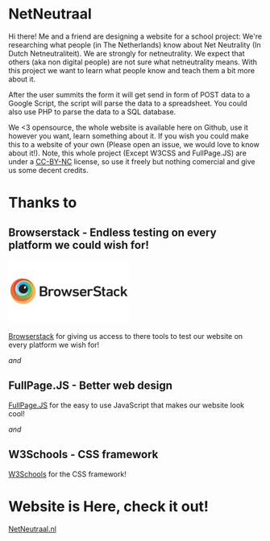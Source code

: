 # NetNeutraal

Hi there! Me and a friend are designing a website for a school project: We're researching what people (in The Netherlands) know about Net Neutrality (In Dutch Netneutraliteit). We are strongly for netneutrality. We expect that others (aka non digital people) are not sure what netneutrality means. With this project we want to learn what people know and teach them a bit more about it.

After the user summits the form it will get send in form of POST data to a Google Script, the script will parse the data to a spreadsheet. You could also use PHP to parse the data to a SQL database.

We <3 opensource, the whole website is available here on Github, use it however you want, learn something about it. If you wish you could make this to a website of your own (Please open an issue, we would love to know about it!). Note, this whole project (Except W3CSS and FullPage.JS) are under a [CC-BY-NC](https://github.com/J0113/netneutraal/blob/master/LICENSE.md) license, so use it freely but nothing comercial and give us some decent credits.

# Thanks to
## Browserstack - Endless testing on every platform we could wish for!
[![Browserstack](https://raw.githubusercontent.com/J0113/netneutraal/master/browserstack.png)](https://www.browserstack.com/)

[Browserstack](https://www.browserstack.com/) for giving us access to there tools to test our website on every platform we wish for!

_and_

## FullPage.JS - Better web design
[FullPage.JS](https://github.com/alvarotrigo/fullPage.js) for the easy to use JavaScript that makes our website look cool!

_and_

## W3Schools - CSS framework
[W3Schools](https://www.w3schools.com/w3css/) for the CSS framework!



# Website is Here, check it out!

[NetNeutraal.nl](https://netneutraal.nl)
